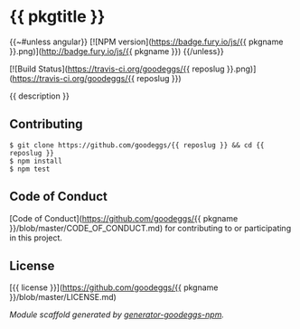 # {{ pkgtitle }}

{{~#unless angular}}
[![NPM version](https://badge.fury.io/js/{{ pkgname }}.png)](http://badge.fury.io/js/{{ pkgname }})
{{/unless}}

[![Build Status](https://travis-ci.org/goodeggs/{{ reposlug }}.png)](https://travis-ci.org/goodeggs/{{ reposlug }})

{{ description }}

## Contributing

```
$ git clone https://github.com/goodeggs/{{ reposlug }} && cd {{ reposlug }}
$ npm install
$ npm test
```

## Code of Conduct

[Code of Conduct](https://github.com/goodeggs/{{ pkgname }}/blob/master/CODE_OF_CONDUCT.md)
for contributing to or participating in this project.

## License

[{{ license }}](https://github.com/goodeggs/{{ pkgname }}/blob/master/LICENSE.md)


_Module scaffold generated by [generator-goodeggs-npm](https://github.com/goodeggs/generator-goodeggs-npm)._